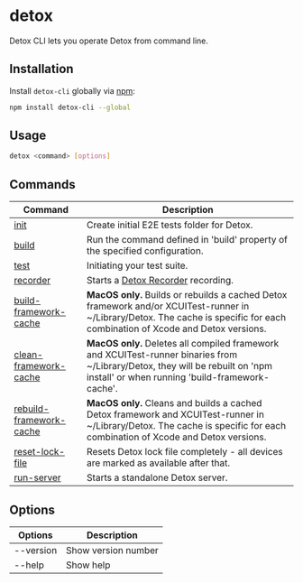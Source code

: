 # detox

Detox CLI lets you operate Detox from command line.

## Installation

Install `detox-cli` globally via [npm](http://npmjs.org/detox-cli):

```bash npm2yarn
npm install detox-cli --global
```

## Usage

```bash
detox <command> [options]
```

## Commands

| Command                   | Description                                                                                                                                                                       |
| ------------------------- |-----------------------------------------------------------------------------------------------------------------------------------------------------------------------------------|
| [init]                    | Create initial E2E tests folder for Detox.                                                                                                                                        |
| [build]                   | Run the command defined in 'build' property of the specified configuration.                                                                                                       |
| [test]                    | Initiating your test suite.                                                                                                                                                       |
| [recorder]                | Starts a [Detox Recorder](https://github.com/wix/DetoxRecorder) recording.                                                                                                        |
| [build-framework-cache]   | **MacOS only.** Builds or rebuilds a cached Detox framework and/or XCUITest-runner in ~/Library/Detox. The cache is specific for each combination of Xcode and Detox versions.    |
| [clean-framework-cache]   | **MacOS only.** Deletes all compiled framework and XCUITest-runner binaries from \~/Library/Detox, they will be rebuilt on 'npm install' or when running 'build-framework-cache'. |
| [rebuild-framework-cache] | **MacOS only.** Cleans and builds a cached Detox framework and XCUITest-runner in \~/Library/Detox. The cache is specific for each combination of Xcode and Detox versions.       |
| [reset-lock-file]         | Resets Detox lock file completely - all devices are marked as available after that.                                                                                               |
| [run-server]              | Starts a standalone Detox server.                                                                                                                                                 |

## Options

| Options   | Description         |
| --------- | ------------------- |
| --version | Show version number |
| --help    | Show help           |

[init]: init.md

[build]: build.md

[test]: test.md

[recorder]: recorder.md

[build-framework-cache]: build-framework-cache.md

[clean-framework-cache]: clean-framework-cache.md

[rebuild-framework-cache]: rebuild-framework-cache.md

[reset-lock-file]: reset-lock-file.md

[run-server]: run-server.md
